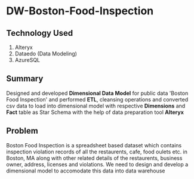 # DW-Boston-Food-Inspection

## Technology Used

  1. Alteryx
  2. Dataedo (Data Modeling)
  3. AzureSQL
  

## Summary

  Designed and developed **Dimensional Data Model** for public data 'Boston Food Inspection' and performed **ETL**, cleansing operations and converted csv data to load into dimensional model with respective **Dimensions** and **Fact** table as Star Schema with the help of data preparation tool **Alteryx**
  

## Problem

  Boston Food Inspection is a spreadsheet based dataset which contains inspection violation records of all the restaurents, cafe, food oulets etc. in Boston, MA along with other related details of the restaurents, business owner, address, licenses and violations. We need to design and develop a dimensional model to accomodate this data into data warehouse
